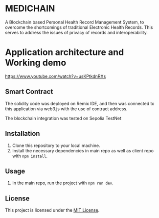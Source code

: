# MEDICHAIN

A Blockchain based Personal Health Record Management System, to overcome the shortcomings of traditional Electronic Health Records. This serves to address the issues of privacy of records and interoperability.

# Application architecture and Working demo
https://www.youtube.com/watch?v=usKPtkdnRXs

## Smart Contract

The solidity code was deployed on Remix IDE, and then was connected to this application via web3.js with the use of contract address.

The blockchain integration was tested on Sepolia TestNet

## Installation

1. Clone this repository to your local machine.
2. Install the necessary dependencies in main repo as well as client repo with `npm install`.

## Usage

1. In the main repo, run the project with `npm run dev`.

## License

This project is licensed under the [MIT License](https://opensource.org/licenses/MIT).